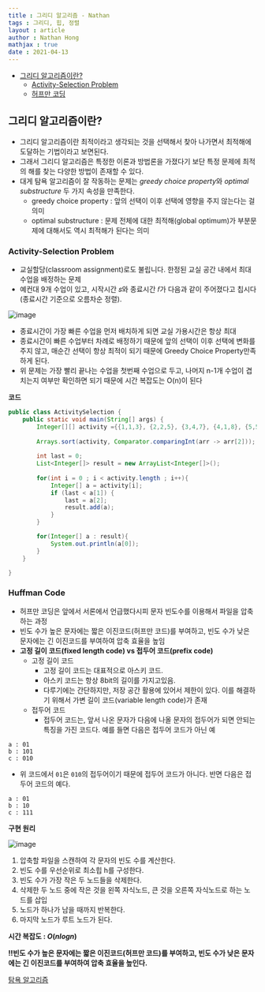 ```yaml
---
title : 그리디 알고리즘 - Nathan
tags : 그리디, 힙, 정렬
layout : article
author : Nathan Hong
mathjax : true
date : 2021-04-13
---
```



  
- [그리디 알고리즘이란?](#그리디-알고리즘이란?)
  - [Activity-Selection Problem](#Activity-Selection-Problem)
  - [허프만 코딩](#Huffman-Code)
  

## 그리디 알고리즘이란?


- 그리디 알고리즘이란 최적이라고 생각되는 것을 선택해서 찾아 나가면서 최적해에 도달하는 기법이라고 보면된다.
- 그래서 그리디 알고리즘은 특정한 이론과 방법론을 가졌다기 보단 특정 문제에 최적의 해를 찾는 다양한 방법이 존재할 수 있다.
- 대게 탐욕 알고리즘이 잘 작동하는 문제는 *greedy choice property*와 *optimal substructure* 두 가지 속성을 만족한다.
    - greedy choice property : 앞의 선택이 이후 선택에 영향을 주지 않는다는 걸 의미
    - optimal substructure :  문제 전체에 대한 최적해(global optimum)가 부분문제에 대해서도 역시 최적해가 된다는 의미

### Activity-Selection Problem


- 교실할당(classroom assignment)로도 불립니다. 한정된 교실 공간 내에서 최대 수업을 배정하는 문제
- 예컨대 9개 수업이 있고, 시작시간 𝑠와 종료시간 𝑓가 다음과 같이 주어졌다고 칩시다(종료시간 기준으로 오름차순 정렬).

![image](https://user-images.githubusercontent.com/47904523/114561938-01e31f00-9ca9-11eb-8661-7d979fc267cb.png)

- 종료시간이 가장 빠른 수업을 먼저 배치하게 되면 교실 가용시간은 항상 최대
- 종료시간이 빠른 수업부터 차례로 배정하기 때문에 앞의 선택이 이후 선택에 변화를 주지 않고, 매순간 선택이 항상 최적이 되기 때문에 Greedy Choice Property만족하게 된다.
- 위 문제는 가장 빨리 끝나는 수업을 첫번째 수업으로 두고, 나머지 n-1개 수업이 겹치는지 여부만 확인하면 되기 때문에 시간 복잡도는 O(n)이 된다

**코드**


```java
public class ActivitySelection {
    public static void main(String[] args) {
        Integer[][] activity ={{1,1,3}, {2,2,5}, {3,4,7}, {4,1,8}, {5,5,9}, {6,8,10}, {7,9,11}, {8,11,14}, {9,13,16}};
        
        Arrays.sort(activity, Comparator.comparingInt(arr -> arr[2]));
        
        int last = 0;
        List<Integer[]> result = new ArrayList<Integer[]>();
        
        for(int i = 0 ; i < activity.length ; i++){
            Integer[] a = activity[i];
            if (last < a[1]) {
                last = a[2];
                result.add(a);
            }
        }

        for(Integer[] a : result){
            System.out.println(a[0]);
        }
    }

}
```

### Huffman Code


- 허프만 코딩은 앞에서 서론에서 언급했다시피 문자 빈도수를 이용해서 파일을 압축하는 과정
- 빈도 수가 높은 문자에는 짧은 이진코드(허프만 코드)를 부여하고, 빈도 수가 낮은 문자에는 긴 이진코드를 부여하여 압축 효율을 높임
- **고정 길이 코드(fixed length code) vs 접두어 코드(prefix code)**
    - 고정 길이 코드
        - 고정 길이 코드는 대표적으로 아스키 코드.
        - 아스키 코드는 항상 8bit의 길이를 가지고있음.
        - 다루기에는 간단하지만, 저장 공간 활용에 있어서 제한이 있다. 이를 해결하기 위해서 가변 길이 코드(variable length code)가 존재
    - 접두어 코드
        - 접두어 코드는, 앞서 나온 문자가 다음에 나올 문자의 접두어가 되면 안되는 특징을 가진 코드다. 예를 들면 다음은 접두어 코드가 아닌 예

```
a : 01
b : 101
c : 010
```

- 위 코드에서 `01`은 `010`의 접두어이기 때문에 접두어 코드가 아니다. 반면 다음은 접두어 코드의 예다.

```
a : 01
b : 10
c : 111
```

**구현 원리**

![image](https://user-images.githubusercontent.com/47904523/114558057-410f7100-9ca5-11eb-9bb1-f81da3742bb7.png)

1. 압축할 파일을 스캔하여 각 문자의 빈도 수를 계산한다.
2. 빈도 수를 우선순위로 최소힙 h를 구성한다.
3. 빈도 수가 가장 작은 두 노드들을 삭제한다.
4. 삭제한 두 노드 중에 작은 것을 왼쪽 자식노드, 큰 것을 오른쪽 자식노드로 하는 노드를 삽입
5. 노드가 하나가 남을 때까지 반복한다.
6. 마지막 노드가 루트 노드가 된다.

**시간 복잡도 : $O(nlogn)$**

**‼️빈도 수가 높은 문자에는 짧은 이진코드(허프만 코드)를 부여하고, 빈도 수가 낮은 문자에는 긴 이진코드를 부여하여 압축 효율을 높인다.**

[탐욕 알고리즘](https://ratsgo.github.io/data%20structure&algorithm/2017/11/22/greedy/)